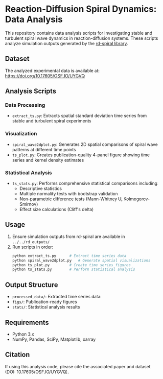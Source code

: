 # Reaction-Diffusion Spiral Dynamics: Data Analysis

This repository contains data analysis scripts for investigating stable and turbulent spiral wave dynamics in reaction-diffusion systems. These scripts analyze simulation outputs generated by the [rd-spiral library](https://github.com/sandyherho/rd_spiral).

## Dataset

The analyzed experimental data is available at: https://doi.org/10.17605/OSF.IO/UYGVQ

## Analysis Scripts

### Data Processing
- `extract_ts.py`: Extracts spatial standard deviation time series from stable and turbulent spiral experiments

### Visualization
- `spiral_wave2dplot.py`: Generates 2D spatial comparisons of spiral wave patterns at different time points
- `ts_plot.py`: Creates publication-quality 4-panel figure showing time series and kernel density estimates

### Statistical Analysis
- `ts_stats.py`: Performs comprehensive statistical comparisons including:
  - Descriptive statistics
  - Multiple normality tests with bootstrap validation
  - Non-parametric difference tests (Mann-Whitney U, Kolmogorov-Smirnov)
  - Effect size calculations (Cliff's delta)

## Usage

1. Ensure simulation outputs from rd-spiral are available in `../../rd_outputs/`
2. Run scripts in order:
   ```bash
   python extract_ts.py      # Extract time series data
   python spiral_wave2dplot.py   # Generate spatial visualizations
   python ts_plot.py         # Create time series figures
   python ts_stats.py        # Perform statistical analysis
   ```

## Output Structure
- `processed_data/`: Extracted time series data
- `figs/`: Publication-ready figures
- `stats/`: Statistical analysis results

## Requirements
- Python 3.x
- NumPy, Pandas, SciPy, Matplotlib, xarray

## Citation
If using this analysis code, please cite the associated paper and dataset (DOI: 10.17605/OSF.IO/UYGVQ).
